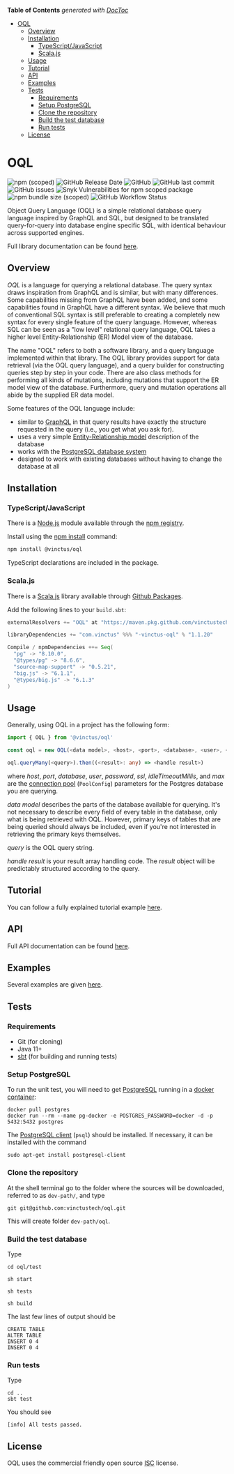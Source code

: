 <!-- START doctoc generated TOC please keep comment here to allow auto update -->
<!-- DON'T EDIT THIS SECTION, INSTEAD RE-RUN doctoc TO UPDATE -->
**Table of Contents**  *generated with [DocToc](https://github.com/thlorenz/doctoc)*

- [OQL](#oql)
  - [Overview](#overview)
  - [Installation](#installation)
    - [TypeScript/JavaScript](#typescriptjavascript)
    - [Scala.js](#scalajs)
  - [Usage](#usage)
  - [Tutorial](#tutorial)
  - [API](#api)
  - [Examples](#examples)
  - [Tests](#tests)
    - [Requirements](#requirements)
    - [Setup PostgreSQL](#setup-postgresql)
    - [Clone the repository](#clone-the-repository)
    - [Build the test database](#build-the-test-database)
    - [Run tests](#run-tests)
  - [License](#license)

<!-- END doctoc generated TOC please keep comment here to allow auto update -->

OQL
===

![npm (scoped)](https://img.shields.io/npm/v/@vinctus/oql) ![GitHub Release Date](https://img.shields.io/github/release-date/vinctustech/oql) ![GitHub](https://img.shields.io/github/license/vinctustech/oql) ![GitHub last commit](https://img.shields.io/github/last-commit/vinctustech/oql) ![GitHub issues](https://img.shields.io/github/issues/vinctustech/oql) ![Snyk Vulnerabilities for npm scoped package](https://img.shields.io/snyk/vulnerabilities/npm/@vinctus/oql) ![npm bundle size (scoped)](https://img.shields.io/bundlephobia/minzip/@vinctus/oql) ![GitHub Workflow Status](https://img.shields.io/github/workflow/status/vinctustech/oql/unit-tests)

Object Query Language (OQL) is a simple relational database query language inspired by GraphQL and SQL, but designed to be translated query-for-query into database engine specific SQL, with identical behaviour across supported engines.

Full library documentation can be found [here](https://vinctustech.github.io/oql).

Overview
--------

*OQL* is a language for querying a relational database. The query syntax draws inspiration from GraphQL and is similar, but with many differences.  Some capabilities missing from GraphQL have been added, and some capabilities found in GraphQL have a different syntax.  We believe that much of conventional SQL syntax is still preferable to creating a completely new syntax for every single feature of the query language.  However, whereas SQL can be seen as a "low level" relational query language, OQL takes a higher level Entity-Relationship (ER) Model view of the database. 

The name "OQL" refers to both a software library, and a query language implemented within that library.  The OQL library provides support for data retrieval (via the OQL query language), and a query builder for constructing queries step by step in your code.  There are also class methods for performing all kinds of mutations, including mutations that support the ER model view of the database.  Furthermore, query and mutation operations all abide by the supplied ER data model.

Some features of the OQL language include:

- similar to [GraphQL](https://graphql.org/) in that query results have exactly the structure requested in the query (i.e., you get what you ask for).
- uses a very simple [Entity-Relationship model](https://en.wikipedia.org/wiki/Entity%E2%80%93relationship_model) description of the database 
- works with the [PostgreSQL database system](https://www.postgresql.org/)
- designed to work with existing databases without having to change the database at all

Installation
------------

### TypeScript/JavaScript

There is a [Node.js](https://nodejs.org/en/) module available through the [npm registry](https://www.npmjs.com/).

Install using the [npm install](https://docs.npmjs.com/downloading-and-installing-packages-locally) command:

```bash
npm install @vinctus/oql
```

TypeScript declarations are included in the package.

### Scala.js

There is a [Scala.js](https://www.scala-js.org/) library available through [Github Packages](https://github.com/features/packages).

Add the following lines to your `build.sbt`:

```sbt
externalResolvers += "OQL" at "https://maven.pkg.github.com/vinctustech/oql"

libraryDependencies += "com.vinctus" %%% "-vinctus-oql" % "1.1.20"

Compile / npmDependencies ++= Seq(
  "pg" -> "8.10.0",
  "@types/pg" -> "8.6.6",
  "source-map-support" -> "0.5.21",
  "big.js" -> "6.1.1",
  "@types/big.js" -> "6.1.3"
)
```

Usage
-----

Generally, using OQL in a project has the following form:

```typescript
import { OQL } from '@vinctus/oql'

const oql = new OQL(<data model>, <host>, <port>, <database>, <user>, <password>, <ssl>, <idleTimeoutMillis>, <max>)

oql.queryMany(<query>).then((<result>: any) => <handle result>)
```

where *host*, *port*, *database*, *user*, *password*, *ssl*, *idleTimeoutMillis*, and *max* are the [connection pool](https://node-postgres.com/api/pool) (`PoolConfig`) parameters for the Postgres database you are querying.

*data model* describes the parts of the database available for querying.  It's not necessary to describe every field of every table in the database, only what is being retrieved with OQL.  However, primary keys of tables that are being queried should always be included, even if you're not interested in retrieving the primary keys themselves.

*query* is the OQL query string.

*handle result* is your result array handling code.  The *result* object will be predictably structured according to the query.

Tutorial
--------

You can follow a fully explained tutorial example [here](https://vinctustech.github.io/oql/tutorial.html).

API
---

Full API documentation can be found [here](https://vinctustech.github.io/oql/api.html).

Examples
--------

Several examples are given [here](https://vinctustech.github.io/oql/examples.html).

Tests
-----

### Requirements

- Git (for cloning)
- Java 11+
- [sbt](https://www.scala-sbt.org/1.x/docs/Setup.html) (for building and running tests)

### Setup PostgreSQL

To run the unit test, you will need to get [PostgreSQL](https://hub.docker.com/_/postgres) running in a [docker container](https://www.docker.com/resources/what-container):

```
docker pull postgres
docker run --rm --name pg-docker -e POSTGRES_PASSWORD=docker -d -p 5432:5432 postgres
```

The [PostgreSQL client](https://www.postgresql.org/docs/13.3/app-psql.html) (`psql`) should be installed. If necessary, it can be installed with the command

`sudo apt-get install postgresql-client`

### Clone the repository

At the shell terminal go to the folder where the sources will be downloaded, referred to as `dev-path/`, and type

```
git git@github.com:vinctustech/oql.git
```

This will create folder `dev-path/oql`.

### Build the test database

Type

```shell
cd oql/test

sh start

sh tests

sh build
```

The last few lines of output should be

```
CREATE TABLE
ALTER TABLE
INSERT 0 4
INSERT 0 4
```

### Run tests

Type

```
cd ..
sbt test
```

You should see

```
[info] All tests passed.
```

License
-------

OQL uses the commercial friendly open source [ISC](https://raw.githubusercontent.com/vinctustech/oql/stable/LICENSE) license.

